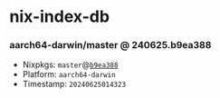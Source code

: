 # nix-index-db
### aarch64-darwin/master @ 240625.b9ea388
- Nixpkgs: `master`@[`b9ea388`](https://github.com/NixOS/nixpkgs/commit/b9ea3884e9a0c08e5c408bdd22f10eff9467d82d)
- Platform: `aarch64-darwin`
- Timestamp: `20240625014323`
